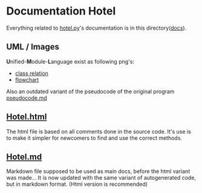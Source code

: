 # Documentation Hotel

Everything related to [hotel.py](../src/hotel.py)'s documentation is in this directory([docs](../docs)).

## UML / Images

**U**nified-**M**odule-**L**anguage exist as following png's:

- [class relation](./class_relation.png)
- [flowchart](./flowchart.png)

Also an outdated variant of the pseudocode of the original program [pseudocode.md](./pseudocode.md)

## [Hotel.html](./hotel.html)

The html file is based on all comments done in the source code. It's use is to make it simpler for newcomers to find and use the correct methods.

## [Hotel.md](./hotel.md)

Markdown file supposed to be used as main docs, before the html variant was made... It is now updated with the same variant of autogenerated code, but in markdown format. (Html version is recommended)
